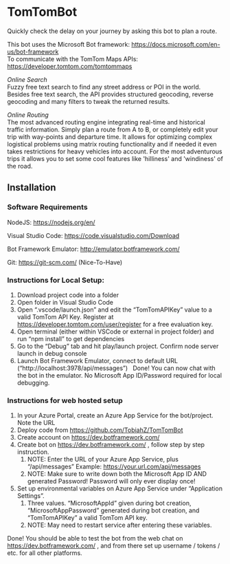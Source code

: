 # TomTomBot

Quickly check the delay on your journey by asking this bot to plan a route. 

This bot uses the Microsoft Bot framework: https://docs.microsoft.com/en-us/bot-framework  
To communicate with the TomTom Maps APIs: https://developer.tomtom.com/tomtommaps

*Online Search*  
Fuzzy free text search to find any street address or POI in the world. Besides free text search, the API provides structured geocoding, reverse geocoding and many filters to tweak the returned results. 

*Online Routing*  
The most advanced routing engine integrating real-time and historical traffic information. Simply plan a route from A to B, or completely edit your trip with way-points and departure time. It allows for optimizing complex logistical problems using matrix routing functionality and if needed it even takes restrictions for heavy vehicles into account. For the most adventurous trips it allows you to set some cool features like 'hilliness' and 'windiness' of the road. 


## Installation
### Software Requirements
NodeJS: https://nodejs.org/en/

Visual Studio Code: https://code.visualstudio.com/Download

Bot Framework Emulator: http://emulator.botframework.com/

Git: https://git-scm.com/ (Nice-To-Have)

### Instructions for Local Setup: 

1. Download project code into a folder
2. Open folder in Visual Studio Code
3. Open “.vscode/launch.json” and edit the “TomTomAPIKey” value to a valid TomTom API Key. Register at https://developer.tomtom.com/user/register for a free evaluation key. 
4. Open terminal (either within VSCode or external in project folder) and run “npm install” to get dependencies
5. Go to the “Debug” tab and hit play/launch project. Confirm node server launch in debug console
6. Launch Bot Framework Emulator, connect to default URL (“http://localhost:3978/api/messages”)
 
Done! You can now chat with the bot in the emulator. No Microsoft App ID/Password required for local debugging.

### Instructions for web hosted setup

1. In your Azure Portal, create an Azure App Service for the bot/project. Note the URL
2. Deploy code from https://github.com/TobiahZ/TomTomBot 
3. Create account on https://dev.botframework.com/
4. Create bot on https://dev.botframework.com/ , follow step by step instruction. 
	1. NOTE: Enter the URL of your Azure App Service, plus “/api/messages” Example: https://your.url.com/api/messages
	2. NOTE: Make sure to write down both the Microsoft App ID AND generated Password! Password will only ever display once!
5. Set up environmental variables on Azure App Service under “Application Settings”. 
	1. Three values. “MicrosoftAppId” given during bot creation, “MicrosoftAppPassword” generated during bot creation, and “TomTomAPIKey” a valid TomTom API key.
	2. NOTE: May need to restart service after entering these variables.

Done! You should be able to test the bot from the web chat on https://dev.botframework.com/ , and from there set up username / tokens / etc. for all other platforms.
 
